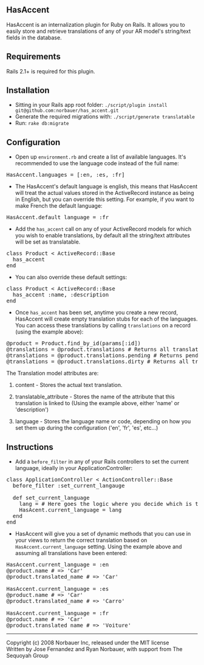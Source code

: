 ## HasAccent

HasAccent is an internalization plugin for Ruby on Rails.  It allows you to easily store and retrieve translations of any of your AR model's string/text fields in the database.

## Requirements

Rails 2.1+ is required for this plugin.

## Installation

* Sitting in your Rails app root folder: `./script/plugin install git@github.com:norbauer/has_accent.git`
* Generate the required migrations with: `./script/generate translatable`
* Run: `rake db:migrate`
   
## Configuration

* Open up `environment.rb` and create a list of available languages.  It's recommended to use the language code instead of the full name:

<pre>
HasAccent.languages = [:en, :es, :fr]
</pre>

* The HasAccent's default language is english, this means that HasAccent will treat the actual values stored in the ActiveRecord instance as being in English, but you can override this setting.  For example, if you want to make French the default language:

<pre>
HasAccent.default_language = :fr
</pre>

* Add the `has_accent` call on any of your ActiveRecord models for which you wish to enable translations, by default all the string/text attributes will be set as translatable.

<pre>
class Product < ActiveRecord::Base
  has_accent
end
</pre>

* You can also override these default settings:

<pre>
class Product < ActiveRecord::Base
  has_accent :name, :description
end
</pre>

* Once `has_accent` has been set, anytime you create a new record, HasAccent will create empty translation stubs for each of the languages.  You can access these translations by calling `translations` on a record (using the example above):

<pre>
@product = Product.find_by_id(params[:id])
@translations = @product.translations # Returns all translations
@translations = @product.translations.pending # Returns pending translations, those which are just stubs (empty)
@translations = @product.translations.dirty # Returns all translations that might be out of date because the original attribute was modified.
</pre>

The Translation model attributes are: 

1. content - Stores the actual text translation.

2. translatable_attribute - Stores the name of the attribute that this translation is linked to (Using the example above, either 'name' or 'description')

3. language -  Stores the language name or code, depending on how you set them up during the configuration ('en', 'fr', 'es', etc...)

## Instructions

* Add a `before_filter` in any of your Rails controllers to set the current language, ideally in your ApplicationController:

<pre>
class ApplicationController < ActionController::Base
  before_filter :set_current_langauge
  
  def set_current_language
    lang = # Here goes the logic where you decide which is the current language
    HasAcent.current_language = lang
  end
end
</pre>

* HasAccent will give you a set of dynamic methods that you can use in your views to return the correct translation based on `HasAccent.current_language` setting.  Using the example above and assuming all translations have been entered:

<pre>
HasAccent.current_language = :en
@product.name # => 'Car'
@product.translated_name # => 'Car'

HasAccent.current_language = :es
@product.name # => 'Car'
@product.translated_name # => 'Carro'

HasAccent.current_language = :fr
@product.name # => 'Car'
@product.translated_name # => 'Voiture'
</pre>

---
Copyright (c) 2008 Norbauer Inc, released under the MIT license<br/>
Written by Jose Fernandez and Ryan Norbauer, with support from The Sequoyah Group